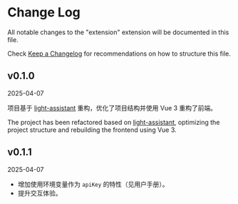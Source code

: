 # Change Log

All notable changes to the "extension" extension will be documented in this file.

Check [Keep a Changelog](http://keepachangelog.com/) for recommendations on how to structure this file.

## v0.1.0

2025-04-07

项目基于 [light-assistant](https://github.com/HiMeditator/light-assistant) 重构，优化了项目结构并使用 Vue 3 重构了前端。

The project has been refactored based on [light-assistant](https://github.com/HiMeditator/light-assistant), optimizing the project structure and rebuilding the frontend using Vue 3.

## v0.1.1

2025-04-07

- 增加使用环境变量作为 `apiKey` 的特性（见用户手册）。
- 提升交互体验。

